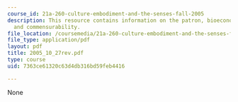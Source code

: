 ```yaml
---
course_id: 21a-260-culture-embodiment-and-the-senses-fall-2005
description: This resource contains information on the patron, bioeconomic potential,
  and commensurability.
file_location: /coursemedia/21a-260-culture-embodiment-and-the-senses-fall-2005/7363ce61320c63d4db316bd59feb4416_2005_10_27rev.pdf
file_type: application/pdf
layout: pdf
title: 2005_10_27rev.pdf
type: course
uid: 7363ce61320c63d4db316bd59feb4416

---
```

None